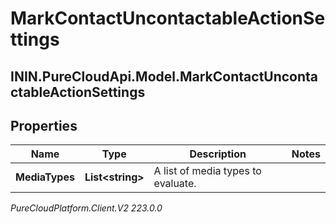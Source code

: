 # MarkContactUncontactableActionSettings

## ININ.PureCloudApi.Model.MarkContactUncontactableActionSettings

## Properties

|Name | Type | Description | Notes|
|------------ | ------------- | ------------- | -------------|
| **MediaTypes** | **List&lt;string&gt;** | A list of media types to evaluate. | |



_PureCloudPlatform.Client.V2 223.0.0_

